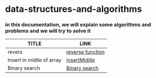 # data-structures-and-algorithms
### in this documentation, we will explain some algorithms and problems and we will try to solve it

| TITLE           | LINK            | 
|-----------------|-----------------|
| revers          | [reverse function](./java/data%20and%20algo%20cc/reverse.md)  | 
| Insert in midlle of array         | [insertMidille](./java/data%20and%20algo%20cc/insertMiddle.md)  | 
| Binary search         | [Binary search](./java/data%20and%20algo%20cc/assets/newData.PNG)  | 